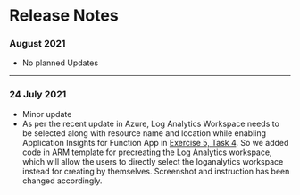 # Release Notes

### August 2021
  - No planned Updates

--------------------

### 24 July 2021
  - Minor update
  - As per the recent update in Azure, Log Analytics Workspace needs to be selected along with resource name and location while enabling Application Insights for Function App in [Exercise 5, Task 4](https://github.com/Kalyani7744/MCW-App-modernization/blob/stage/Hands-on%20lab/HOL%20step-by-step%20-%20App%20modernization_09.md). So we added code in ARM template for precreating the Log Analytics workspace, which will allow the users to directly select the loganalytics workspace instead for creating by themselves. Screenshot and instruction has been changed accordingly. 
